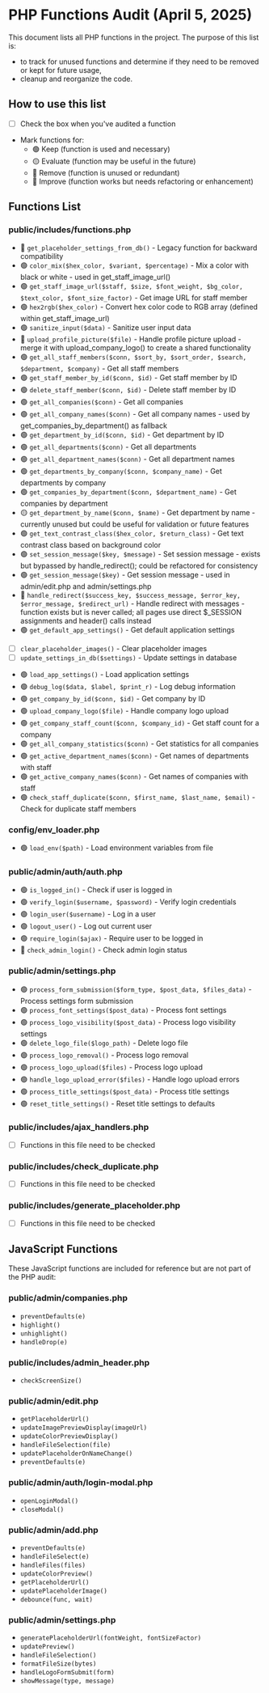 # PHP Functions Audit (April 5, 2025)

This document lists all PHP functions in the project.
The purpose of this list is:
- to track for unused functions and determine if they need to be removed or kept for future usage,
- cleanup and reorganize the code.


## How to use this list

- [ ] Check the box when you've audited a function
- Mark functions for:
  - 🟢 Keep (function is used and necessary)
  - 🟡 Evaluate (function may be useful in the future)
  - 🔴 Remove (function is unused or redundant)
  - 🔷 Improve (function works but needs refactoring or enhancement)

## Functions List

### public/includes/functions.php

- 🔴 `get_placeholder_settings_from_db()` - Legacy function for backward compatibility
- 🟢 `color_mix($hex_color, $variant, $percentage)` - Mix a color with black or white - used in get_staff_image_url()
- 🟢 `get_staff_image_url($staff, $size, $font_weight, $bg_color, $text_color, $font_size_factor)` - Get image URL for staff member
- 🟢 `hex2rgb($hex_color)` - Convert hex color code to RGB array (defined within get_staff_image_url)
- 🟢 `sanitize_input($data)` - Sanitize user input data
- 🔷 `upload_profile_picture($file)` - Handle profile picture upload - merge it with upload_company_logo() to create a shared functionality
- 🟢 `get_all_staff_members($conn, $sort_by, $sort_order, $search, $department, $company)` - Get all staff members
- 🟢 `get_staff_member_by_id($conn, $id)` - Get staff member by ID
- 🟢 `delete_staff_member($conn, $id)` - Delete staff member by ID
- 🟢 `get_all_companies($conn)` - Get all companies
- 🟢 `get_all_company_names($conn)` - Get all company names - used by get_companies_by_department() as fallback
- 🟢 `get_department_by_id($conn, $id)` - Get department by ID
- 🟢 `get_all_departments($conn)` - Get all departments
- 🟢 `get_all_department_names($conn)` - Get all department names
- 🟢 `get_departments_by_company($conn, $company_name)` - Get departments by company
- 🟢 `get_companies_by_department($conn, $department_name)` - Get companies by department
- 🟡 `get_department_by_name($conn, $name)` - Get department by name - currently unused but could be useful for validation or future features
- 🟢 `get_text_contrast_class($hex_color, $return_class)` - Get text contrast class based on background color
- 🟢 `set_session_message($key, $message)` - Set session message - exists but bypassed by handle_redirect(); could be refactored for consistency
- 🟢 `get_session_message($key)` - Get session message - used in admin/edit.php and admin/settings.php
- 🔴 `handle_redirect($success_key, $success_message, $error_key, $error_message, $redirect_url)` - Handle redirect with messages - function exists but is never called; all pages use direct $_SESSION assignments and header() calls instead
- 🟢 `get_default_app_settings()` - Get default application settings
- [ ] `clear_placeholder_images()` - Clear placeholder images
- [ ] `update_settings_in_db($settings)` - Update settings in database
- 🟢 `load_app_settings()` - Load application settings
- 🟢 `debug_log($data, $label, $print_r)` - Log debug information
- 🟢 `get_company_by_id($conn, $id)` - Get company by ID
- 🟢 `upload_company_logo($file)` - Handle company logo upload
- 🟢 `get_company_staff_count($conn, $company_id)` - Get staff count for a company
- 🟢 `get_all_company_statistics($conn)` - Get statistics for all companies
- 🟢 `get_active_department_names($conn)` - Get names of departments with staff
- 🟢 `get_active_company_names($conn)` - Get names of companies with staff
- 🟢 `check_staff_duplicate($conn, $first_name, $last_name, $email)` - Check for duplicate staff members

### config/env_loader.php

- 🟢 `load_env($path)` - Load environment variables from file

### public/admin/auth/auth.php

- 🟢 `is_logged_in()` - Check if user is logged in
- 🟢 `verify_login($username, $password)` - Verify login credentials
- 🟢 `login_user($username)` - Log in a user
- 🟢 `logout_user()` - Log out current user
- 🟢 `require_login($ajax)` - Require user to be logged in
- 🔴 `check_admin_login()` - Check admin login status

### public/admin/settings.php

- 🟢 `process_form_submission($form_type, $post_data, $files_data)` - Process settings form submission
- 🟢 `process_font_settings($post_data)` - Process font settings
- 🟢 `process_logo_visibility($post_data)` - Process logo visibility settings
- 🟢 `delete_logo_file($logo_path)` - Delete logo file
- 🟢 `process_logo_removal()` - Process logo removal
- 🟢 `process_logo_upload($files)` - Process logo upload
- 🟢 `handle_logo_upload_error($files)` - Handle logo upload errors
- 🟢 `process_title_settings($post_data)` - Process title settings
- 🟢 `reset_title_settings()` - Reset title settings to defaults

### public/includes/ajax_handlers.php

- [ ] Functions in this file need to be checked

### public/includes/check_duplicate.php

- [ ] Functions in this file need to be checked

### public/includes/generate_placeholder.php

- [ ] Functions in this file need to be checked

## JavaScript Functions

These JavaScript functions are included for reference but are not part of the PHP audit:

### public/admin/companies.php
- `preventDefaults(e)`
- `highlight()`
- `unhighlight()`
- `handleDrop(e)`

### public/includes/admin_header.php
- `checkScreenSize()`

### public/admin/edit.php
- `getPlaceholderUrl()`
- `updateImagePreviewDisplay(imageUrl)`
- `updateColorPreviewDisplay()`
- `handleFileSelection(file)`
- `updatePlaceholderOnNameChange()`
- `preventDefaults(e)`

### public/admin/auth/login-modal.php
- `openLoginModal()`
- `closeModal()`

### public/admin/add.php
- `preventDefaults(e)`
- `handleFileSelect(e)`
- `handleFiles(files)`
- `updateColorPreview()`
- `getPlaceholderUrl()`
- `updatePlaceholderImage()`
- `debounce(func, wait)`

### public/admin/settings.php
- `generatePlaceholderUrl(fontWeight, fontSizeFactor)`
- `updatePreview()`
- `handleFileSelection()`
- `formatFileSize(bytes)`
- `handleLogoFormSubmit(form)`
- `showMessage(type, message)`